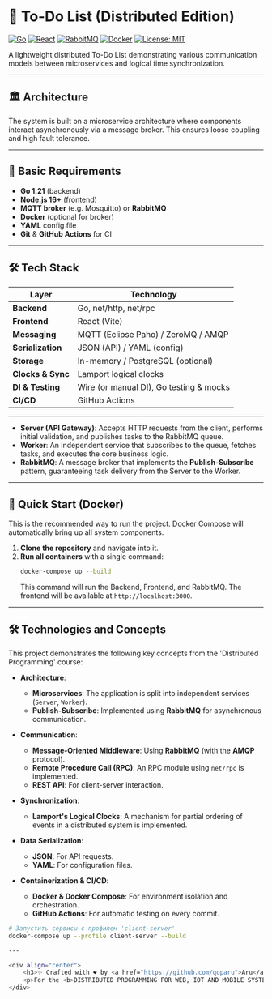 # 🚀 To-Do List (Distributed Edition)

[![Go](https://img.shields.io/badge/Go-1.21-blue?logo=go)](https://golang.org/)
[![React](https://img.shields.io/badge/React-18-blue?logo=react)](https://reactjs.org/)
[![RabbitMQ](https://img.shields.io/badge/RabbitMQ-✓-red?logo=rabbitmq)](https://www.rabbitmq.com/)
[![Docker](https://img.shields.io/badge/Docker-✓-blue?logo=docker)](https://www.docker.com/)
[![License: MIT](https://img.shields.io/badge/License-MIT-green)](https://opensource.org/licenses/MIT)

A lightweight distributed To-Do List demonstrating various communication models between microservices and logical time synchronization.

---

## 🏛️ Architecture

The system is built on a microservice architecture where components interact asynchronously via a message broker. This ensures loose coupling and high fault tolerance.

---

## 🎯 Basic Requirements  
- **Go 1.21** (backend)  
- **Node.js 16+** (frontend)  
- **MQTT broker** (e.g. Mosquitto) or **RabbitMQ**  
- **Docker** (optional for broker)  
- **YAML** config file  
- **Git** & **GitHub Actions** for CI  

---

## 🛠️ Tech Stack  

| Layer               | Technology                               |
|---------------------|------------------------------------------|
| **Backend**         | Go, net/http, net/rpc                    |
| **Frontend**        | React (Vite)                             |
| **Messaging**       | MQTT (Eclipse Paho) / ZeroMQ / AMQP      |
| **Serialization**   | JSON (API) / YAML (config)              |
| **Storage**         | In-memory / PostgreSQL (optional)        |
| **Clocks & Sync**   | Lamport logical clocks                   |
| **DI & Testing**    | Wire (or manual DI), Go testing & mocks  |
| **CI/CD**           | GitHub Actions                           |

---

* **Server (API Gateway)**: Accepts HTTP requests from the client, performs initial validation, and publishes tasks to the RabbitMQ queue.
* **Worker**: An independent service that subscribes to the queue, fetches tasks, and executes the core business logic.
* **RabbitMQ**: A message broker that implements the **Publish-Subscribe** pattern, guaranteeing task delivery from the Server to the Worker.

---

## 🚀 Quick Start (Docker)

This is the recommended way to run the project. Docker Compose will automatically bring up all system components.

1.  **Clone the repository** and navigate into it.
2.  **Run all containers** with a single command:
    ```bash
    docker-compose up --build
    ```
    This command will run the Backend, Frontend, and RabbitMQ. The frontend will be available at `http://localhost:3000`.

---

## 🛠️ Technologies and Concepts

This project demonstrates the following key concepts from the 'Distributed Programming' course:

* **Architecture**:
    * **Microservices**: The application is split into independent services (`Server`, `Worker`).
    * **Publish-Subscribe**: Implemented using **RabbitMQ** for asynchronous communication.

* **Communication**:
    * **Message-Oriented Middleware**: Using **RabbitMQ** (with the **AMQP** protocol).
    * **Remote Procedure Call (RPC)**: An RPC module using `net/rpc` is implemented.
    * **REST API**: For client-server interaction.

* **Synchronization**:
    * **Lamport's Logical Clocks**: A mechanism for partial ordering of events in a distributed system is implemented.

* **Data Serialization**:
    * **JSON**: For API requests.
    * **YAML**: For configuration files.

* **Containerization & CI/CD**:
    * **Docker & Docker Compose**: For environment isolation and orchestration.
    * **GitHub Actions**: For automatic testing on every commit.

```bash
# Запустить сервисы с профилем 'client-server'
docker-compose up --profile client-server --build

---

<div align="center">
    <h3>✨ Crafted with ❤️ by <a href="https://github.com/qoparu">Aru</a> ✨</h3>
    <p>For the <b>DISTRIBUTED PROGRAMMING FOR WEB, IOT AND MOBILE SYSTEMS</b> exam</p>
</div>
